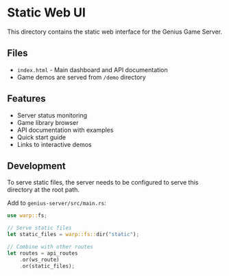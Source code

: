 # Static Web UI

This directory contains the static web interface for the Genius Game Server.

## Files

- `index.html` - Main dashboard and API documentation
- Game demos are served from `/demo` directory

## Features

- Server status monitoring
- Game library browser
- API documentation with examples
- Quick start guide
- Links to interactive demos

## Development

To serve static files, the server needs to be configured to serve this directory at the root path.

Add to `genius-server/src/main.rs`:

```rust
use warp::fs;

// Serve static files
let static_files = warp::fs::dir("static");

// Combine with other routes
let routes = api_routes
    .or(ws_route)
    .or(static_files);
```